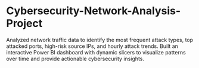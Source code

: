 # Cybersecurity-Network-Analysis-Project
Analyzed network traffic data to identify the most frequent attack types, top attacked ports, high-risk source IPs, and hourly attack trends. Built an interactive Power BI dashboard with dynamic slicers to visualize patterns over time and provide actionable cybersecurity insights.
